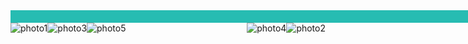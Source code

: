 <html>
<div style="width:2000px;height:20px;border;background-color:27BCB2;"></div>
<head>
<title>Raymond Huynh</title>

</head>
<body>
<img src="http://i.imgur.com/MDelUKp.jpg" alt="photo1" style="float:left" />
<img src="http://i.imgur.com/tl7s5tB.jpg" alt="photo2" style="float:right" />
<img src="http://i.imgur.com/3yTjrxu.jpg" alt="photo3" style="float:left" />
<img src="http://i.imgur.com/H5Ts98I.jpg" alt="photo4" style="float:right" />
<img src="http://i.imgur.com/BY65H1p.jpg" alt="photo5" style="float:left" />
</body>
</html>


